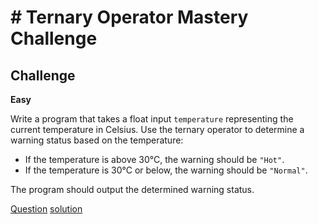 # # Ternary Operator Mastery Challenge

## Challenge

**Easy**

Write a program that takes a float input `temperature` representing the current temperature in Celsius. Use the ternary operator to determine a warning status based on the temperature:

* If the temperature is above 30°C, the warning should be `"Hot"`.
* If the temperature is 30°C or below, the warning should be `"Normal"`.

The program should output the determined warning status.

[Question](q.py) [solution](solution.py)